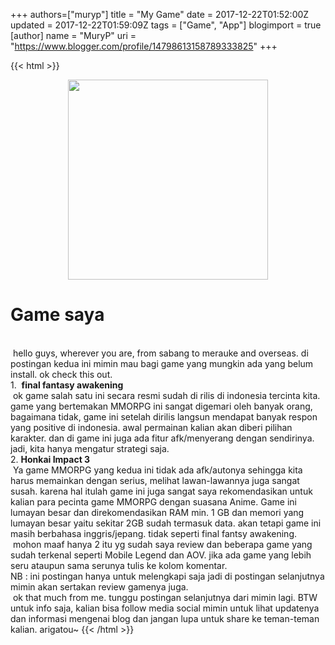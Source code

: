 +++
 authors=["muryp"] 
title = "My Game"
date = 2017-12-22T01:52:00Z
updated = 2017-12-22T01:59:09Z
tags = ["Game", "App"]
blogimport = true 
[author]
	name = "MuryP"
	uri = "https://www.blogger.com/profile/14798613158789333825"
+++

 {{< html >}} 
<div class="separator" style="clear: both; text-align: center;"><a href="https://2.bp.blogspot.com/-gYmNgTEPqNQ/WjzU8nxXvwI/AAAAAAAADaY/TDV6m9MTR2Y3hZH6vEiA-EalCWJp9uvgACKgBGAs/s1600/Game%252520yang%252520harus%252520kamu%252520instal.jpg" imageanchor="1" style="margin-left: 1em; margin-right: 1em;"><img border="0" data-original-height="455" data-original-width="455" height="320" src="https://2.bp.blogspot.com/-gYmNgTEPqNQ/WjzU8nxXvwI/AAAAAAAADaY/TDV6m9MTR2Y3hZH6vEiA-EalCWJp9uvgACKgBGAs/s320/Game%252520yang%252520harus%252520kamu%252520instal.jpg" width="320" /></a></div><h1>Game saya</h1><br /><span style="white-space: pre;">&nbsp;</span>hello guys, wherever you are, from sabang to merauke and overseas. di postingan kedua ini mimin mau bagi game yang mungkin ada yang belum install. ok check this out.<br />1. &nbsp;<b>final fantasy awakening</b><br /><span class="Apple-tab-span" style="white-space: pre;"> </span>ok game salah satu ini secara resmi sudah di rilis di indonesia tercinta kita. game yang bertemakan MMORPG ini sangat digemari oleh banyak orang, bagaimana tidak, game ini setelah dirilis langsun mendapat banyak respon yang positive di indonesia. awal permainan kalian akan diberi pilihan karakter. dan di game ini juga ada fitur afk/menyerang dengan sendirinya. jadi, kita hanya mengatur strategi saja.<br />2. <b>Honkai Impact 3</b><br /><span class="Apple-tab-span" style="white-space: pre;"> </span>Ya game MMORPG yang kedua ini tidak ada afk/autonya sehingga kita harus memainkan dengan serius, melihat lawan-lawannya juga sangat susah. karena hal itulah game ini juga sangat saya rekomendasikan untuk kalian para pecinta game MMORPG dengan suasana Anime. Game ini lumayan besar dan direkomendasikan RAM min. 1 GB dan memori yang lumayan besar yaitu sekitar 2GB sudah termasuk data. akan tetapi game ini masih berbahasa inggris/jepang. tidak seperti final fantsy awakening.<br /><span class="Apple-tab-span" style="white-space: pre;"> </span>mohon maaf hanya 2 itu yg sudah saya review dan beberapa game yang sudah terkenal seperti Mobile Legend dan AOV. jika ada game yang lebih seru ataupun sama serunya tulis ke kolom komentar.<br />NB : ini postingan hanya untuk melengkapi saja jadi di postingan selanjutnya mimin akan sertakan review gamenya juga.<br /><span class="Apple-tab-span" style="white-space: pre;"> </span>ok that much from me. tunggu postingan selanjutnya dari mimin lagi. BTW untuk info saja, kalian bisa follow media social mimin untuk lihat updatenya dan informasi mengenai blog dan jangan lupa untuk share ke teman-teman kalian. arigatou~
{{< /html >}}
